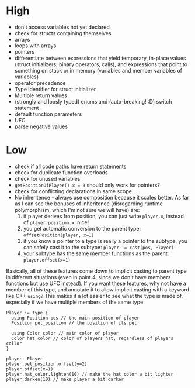 # High
 * don't access variables not yet declared
 * check for structs containing themselves
 * arrays
 * loops with arrays
 * pointers
 * differentiate between expressions that yield temporary, in-place values (struct initializers, binary operators, calls), and expressions that point to something on stack or in memory (variables and member variables of variables)
 * operator precedence
 * Type identifier for struct initializer
 * Multiple return values
 * (strongly and loosly typed) enums and (auto-breaking! :D) switch statement
 * default function parameters
 * UFC
 * parse negative values

# Low
 * check if all code paths have return statements
 * check for duplicate function overloads
 * check for unused variables
 * `getPositionOfPlayer().x = 3` should only work for pointers?
 * check for conflicting declarations in same scope
 * No inheritence - always use composition because it scales better. As far as I can see the bonuses of inheritence (disregarding runtime polymorphism, which I'm not sure we will have) are:
    1. if player derives from position, you can just write `player.x`, instead of `player.position.x`. nice!
    2. you get automatic conversion to the parent type: `offsetPosition(player, x=1)`
    3. if you know a pointer to a type is really a pointer to the subtype, you can safely cast it to the subtype: `player := cast(pos, Player)`
    4. your subtype has the same member functions as the parent: `player.offset(x=1)`

  Basically, all of these features come down to implicit casting to parent type in different situations (even in point 4, since we don't have members functions but use UFC instead). If you want these features, why not have a member of this type, and annotate it to allow implicit casting with a keyword like C++ `using`?
  This makes it a lot easier to see what the type is made of, especially if we have multiple members of the same type
  ```
  Player := type {
    using Position pos // the main position of player
    Position pet_position // the position of its pet

    using Color color // main color of player
    Color hat_color // color of players hat, regardless of players collor
  }

  player: Player
  player.pet_position.offset(y=2)
  player.offset(x=1)
  player.hat_color.lighten(10) // make the hat color a bit lighter
  player.darken(10) // make player a bit darker
  ```
